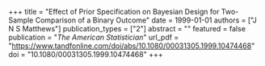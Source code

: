 +++
title = "Effect of Prior Specification on Bayesian Design for Two-Sample Comparison of a Binary Outcome"
date = 1999-01-01
authors = ["J N S Matthews"]
publication_types = ["2"]
abstract = ""
featured = false
publication = "*The American Statistician*"
url_pdf = "https://www.tandfonline.com/doi/abs/10.1080/00031305.1999.10474468"
doi = "10.1080/00031305.1999.10474468"
+++

